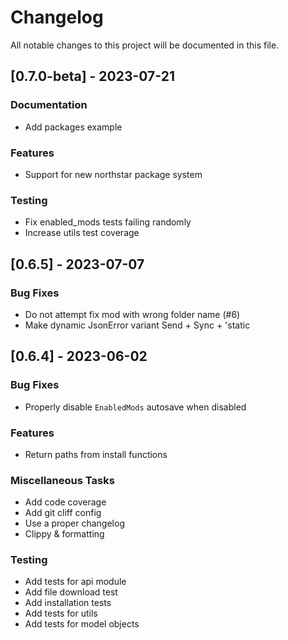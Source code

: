 # Changelog

All notable changes to this project will be documented in this file.

## [0.7.0-beta] - 2023-07-21

### Documentation

- Add packages example

### Features

- Support for new northstar package system

### Testing

- Fix enabled_mods tests failing randomly
- Increase utils test coverage

## [0.6.5] - 2023-07-07

### Bug Fixes

- Do not attempt fix mod with wrong folder name (#6)
- Make dynamic JsonError variant Send + Sync + 'static

## [0.6.4] - 2023-06-02

### Bug Fixes

- Properly disable `EnabledMods` autosave when disabled

### Features

- Return paths from install functions

### Miscellaneous Tasks

- Add code coverage
- Add git cliff config
- Use a proper changelog
- Clippy & formatting

### Testing

- Add tests for api module
- Add file download test
- Add installation tests
- Add tests for utils
- Add tests for model objects

<!-- generated by git-cliff -->
